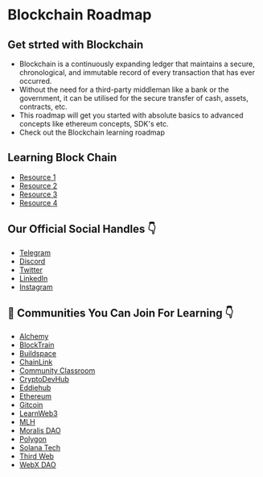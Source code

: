 # Blockchain Roadmap


## Get strted with Blockchain
- Blockchain is a continuously expanding ledger that maintains a secure, chronological, and immutable record of every transaction that has ever occurred.
- Without the need for a third-party middleman like a bank or the government, it can be utilised for the secure transfer of cash, assets, contracts, etc.
- This roadmap will get you started with absolute basics to advanced concepts like ethereum concepts, SDK's etc.
- Check out the Blockchain learning roadmap



## Learning Block Chain

- [Resource 1](https://www.udemy.com/course/blockchain-and-deep-learning-future-of-ai/)
- [Resource 2](https://www.udemy.com/course/blockchain-theory-101/?LSNPUBID=JVFxdTr9V80&ranEAID=JVFxdTr9V80&ranMID=39197&ranSiteID=JVFxdTr9V80-bnssdxWpN.gVc2ipzFBYyw)
- [Resource 3](https://www.udemy.com/course/understanding-blockchain-technology/)
- [Resource 4](https://www.youtube.com/watch?v=QCvL-DWcojc&ab_channel=edureka%21)


## Our Official Social Handles 👇

- [Telegram](https://t.me/commclassroom)
- [Discord](https://discord.com/invite/77xJrUBmpp)
- [Twitter](https://twitter.com/commclassroom)
- [LinkedIn](https://www.linkedin.com/company/commclassroom/)
- [Instagram](https://www.instagram.com/commclassroom/)



## 👥 Communities You Can Join For Learning 👇

- [Alchemy](https://discord.com/invite/frSF7J8Ktw)
- [BlockTrain](https://discord.gg/3S6nmU5MKD)
- [Buildspace](https://discord.com/invite/buildspace)
- [ChainLink](https://discord.com/invite/aSK4zew)
- [Community Classroom](https://discord.io/commclassroom)
- [CryptoDevHub](https://cryptodevhub.io/discord)
- [Eddiehub](http://discord.eddiehub.org/)
- [Ethereum](https://discord.com/invite/CetY6Y4)
- [Gitcoin](https://discord.com/invite/gitcoin)
- [LearnWeb3](https://discord.com/invite/w3q4vwc3Az)
- [MLH](https://discord.gg/mlh)
- [Moralis DAO](https://discord.gg/moralisweb3)
- [Polygon](https://discord.gg/AVnYRGCXWP)
- [Solana Tech](https://discord.com/invite/pquxPsq)
- [Third Web](https://discord.com/invite/thirdweb)
- [WebX DAO](https://discord.gg/2AEqYZF7aB)
